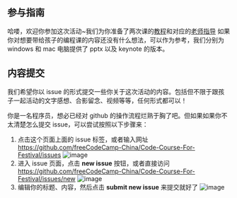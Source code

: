 ## 参与指南
哈喽，欢迎你参加这次活动~我们为你准备了两次课的[教程](https://github.com/freeCodeCamp-China/Code-Course-For-Festival/tree/master/courseware)和对应的[老师指导](https://github.com/freeCodeCamp-China/Code-Course-For-Festival/tree/master/teacher-notes)
如果你对想要带给孩子的编程课的内容还没有什么想法，可以作为参考，我们分别为 windows 和 mac 电脑提供了 pptx 以及 keynote 的版本。
## 内容提交
我们希望你以 issue 的形式提交一些你关于这次活动的内容。包括但不限于跟孩子一起活动的文字感想、合影留念、视频等等，任何形式都可以！

你是一名程序员，想必已经对 github 的操作流程烂熟于胸了吧。但如果如果你不太清楚怎么提交 issue，可以尝试按照以下步骤来：
1. 点击这个页面上面的 issue 标签，或者输入网址 https://github.com/freeCodeCamp-China/Code-Course-For-Festival/issues
![image](https://user-images.githubusercontent.com/17036920/72964032-b0284d80-3df3-11ea-8da6-ce08fbbfbd8d.png)
2. 进入 issue 页面，点击 **new issue** 按钮，或者直接访问 https://github.com/freeCodeCamp-China/Code-Course-For-Festival/issues/new
![image](https://user-images.githubusercontent.com/17036920/72964115-e796fa00-3df3-11ea-80f9-045559163a6c.png)
3. 编辑你的标题、内容，然后点击 **submit new issue** 来提交就好了
![image](https://user-images.githubusercontent.com/17036920/72964207-30e74980-3df4-11ea-92c6-3b5bf4b183cc.png)
